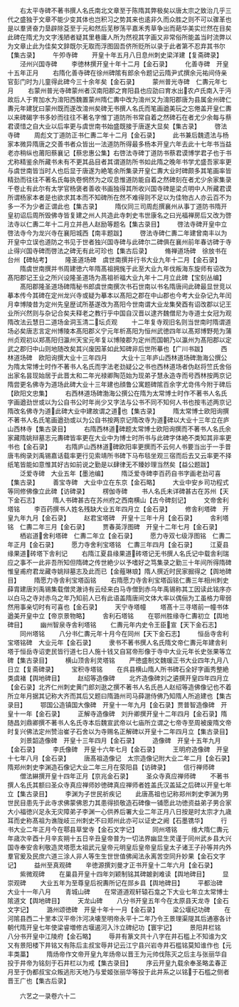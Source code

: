 <!-- { "loadSidebar": true } -->
　　右太平寺碑不著书撰人名氏南北文章至于陈隋其弊极矣以唐太宗之致治几乎三代之盛独于文章不能少变其体也岂积习之势其来也逺非久而众胜之则不可以骤革也是以羣贤奋力垦辟除芟至于元和然后芜秽荡平嘉禾秀草争出而葩华美实烂然在目矣此碑在隋尤为文字浅陋者疑其里巷庸人所为然视其字画又非常俗所能盖当时流弊以为文章止此为佳矣文辞既尔无取而浮图固吾侪所贬所以录于此者第不忍弃其书尔【集古录】
　　午夘寺碑
　　开皇十年五月八日息州刺史梁洋建【复斋碑录】
　　泾州兴国寺碑
　　李徳林撰开皇十年十二月【金石录】
　　化善寺碑　开皇十五年正月
　　右隋化善寺碑在徐州碑隂有郎余令题记云隋尹式撰余元祐间侍亲官彭门时为儿童得此碑今三十余年矣【金石录】
　　蒙州普光寺碑　仁夀元年七月
　　右蒙州普光寺碑蒙州者汉南阳郡之育阳县也应劭曰育水出农卢氏南入于沔故后人于育加水为淯阳西魏置蒙州隋仁夀中改为淯州又为淯阳郡唐为县属金州碑仁夀元年建犹曰蒙州既而遂改淯州矣碑无书撰人名氏而笔画遒美玩之忘倦盖开皇仁夀以来碑碣字书多妙而往往不著名字惟丁道防所书常自着之然碑石在者尤少余每与蔡君谟惜之自大业以后率更与虞世南书始盛既接于唐遂大显矣【集古录】
　　啓法寺碑
　　周彪文丁道防正书仁夀二年十二月【金石录】
　　此书兼后魏遗法与杨家本微异隋唐之交善书者众皆出一法道防所得最多杨本开皇六年去此十七年书当益老亦稍纵也莆阳蔡襄记【蔡忠惠公集】右啓法寺碑丁道防书蔡君谟博学君子也于书尤称精鉴余所藏书未有不更其品目者其谓道防所书如此隋之晚年书学尤盛吾家率更与虞世南皆当时人也后显于唐遂为絶笔余所集录开皇仁夀大业时碑颇多其笔画率皆精劲而往往不著名氏每执卷惘然为之叹息惟道防能自着之然碑刻在者尤少余家集录千卷止有此尔有太学官杨褒者善收书画独得其所收兴国寺碑是梁贞明中人所藏君谟所谓杨家本者是也欲求其本而不知碑所在然不难得则不足以为佳物古人亦云百不为多一不为少者正谓此也【集古录】
　　隋仪同三司周彪撰襄州从事丁道防书隋开皇初诏后周所毁佛寺皆复建之州人共造此寺刺史韦世康名之曰光福禅房后又改为啓法寺以仁夀二年十二月立并邑人赵励等题名【集古录目】
　　啓法寺碑开皇中立啓法寺今为龙兴寺在襄阳城西【南丰题跋】
　　啓法寺碑仁夀二年建曾南丰以为开皇中立误也道防之书见于世者独兴国寺碑与此碑尔二碑俱在襄州前年春访碑于寺止得兴国寺碑而啓法之碑无有此可珍也【集古后录】
　　脩禅道场碑　徐放书在台州【碑帖考】
　　隆圣道场碑　虞世南撰并行书大业九年十二月【金石录】
　　隋虞世南撰并书周建徳六年隋髙祖拥旄于此至大业九年伐叛海东旋师有诏改为髙阳郡记王业之所兴设隆圣道场为髙祖祈福大业九年十二月立此碑【宝刻丛编】
　　髙阳郡隆圣道场碑隋秘书郎虞世南撰次书石世南以书名隋唐间此碑最显世竞以摹本传今其碑在定州龙兴寺或疑为摹本以髙阳之郡在中山郡也今考大业杂记九年闰月幸博陵昔为定州先皇歴试所基遂改为髙阳今世南谓大业龙集癸酉有诏改郡以记王业所兴然则与杂记合矣夫释老之教行乎中国自汉晋以逮齐魏僧尼为寺道士女冠为观隋改法云慧日二道场金洞玉清二坛贞观
　　十二年复寺观旧名则当世南时隋谓道场必矣唐志言定州博陵本髙阳郡义宁元年析髙阳为恒州武徳四年以髙郑博野苑为蒲州贞观初以郑髙阳归瀛州天宝元年复以博陵郡为定州而国朝乃以瀛州为髙阳郡以定武之郡归中山则地随改矣其兴废因革如此知碑非后世所摹也【广川书跋】
　　西林道场碑　欧阳询撰大业十三年四月
　　大业十三年庐山西林道场碑渤海公撰公为隋太常博士时作不著书人名氏而字法老劲疑公之书也西林道场者伪赵将竺氏舍俗出家名昙现始居于此晋太和二年光禄卿陶范始为现弟子慧永造寺而号西林按两京记隋尝更名佛寺为道场此碑大业十三年建也顔鲁公寓题碑隂百余字尤竒伟今附于碑后【欧阳文忠集】
　　右西林道场碑渤海公撰公在隋为太常博士时作不著书人名氏字画遒劲世或以为公自书公时年尚少又字法与公书不同不知何人书也按韦述两京记隋改名佛寺为道此碑大业中建故谓之道也【集古录】
　　隋太常博士欧阳询撰不著书人名氏笔画遒劲或以为公自书按两京记隋改寺为道碑以大业十三年立在庐山西林寺【集古录目】
　　右隋西林道碑题太常博士欧阳询撰而不著书人名氏余家藏隋姚辩墓志元夀碑皆率更在大业中为博士时所书与此碑字体絶不类知其非率更书也【金石录】
　　右隋庐山西林道碑欧阳率更撰而不云何人书要当出于一手昔唐韦绚录刘禹锡嘉话载率更行见索靖所书碑下马布毯坐观三宿而后去又云率更不择纸笔皆能如意惟其好古如前说之勤是以肆律无不臻妙理当然矣【益公题跋】
　　泛爱寺碑　大业五年【墨池编】
　　隋泛爱寺碑李百药自书字画老劲可喜【集古录】
　　善宝寺碑　大业中立在东京【金石略】
　　大业中安乡司功程式等同修佛像立此碑【访碑录】
　　楞伽寺碑
　　书人名氏未详碑甚古在苏州【天下金石志】
　　隋人书碑甚古在苏州府之西南横山【古今碑刻记】
　　文帝舍利塔铭
　　李百药撰书人姓名残缺大业五年四月立【金石录】
　　修舎利塔碑　开皇九年九月【金石录】
　　赵君宝塔碑　开皇十三年十月【金石录】
　　舎利塔铭　仁夀二年三月【金石录】
　　贾春英浮图碑　开皇十二年七月【金石录】
　　栖岩道舍利塔碑　仁夀二年立【金石录】
　　愿力寺双七级浮图铭　仁夀二年正月【金石录】
　　愿力寺舍利宝塔铭　仁夀三年四月【金石录】
　　江夏县缘果道砖塔下舎利记
　　右隋江夏县缘果道砖塔记无书撰人名氏记中载舎利瑞应之事不一此非吾所知但隋碑之传世絶少以予嗜好之笃集录之勤三十年间所得隋碑惟皇甫府君龙藏寺姚辩墓志及此而已【金薤琳琅】隋人撰近时民家掘得之【舆地碑目】
　　隋愿力寺舎利宝塔函铭
　　右隋愿力寺舎利宝塔函铭仁夀三年相州刺史薛胄建唐刘禹锡集载僧灵澈诗有云经来白马寺僧到赤乌年禹锡称其工因读此铭序亦以白马之寺对赤乌之年乃知前人已有此语盖隋唐间文体大率以偶俪为工虽格力卑弱然用事亲切时有可喜也【金石录】
　　天宁寺塔幢
　　塔髙十三寻塔前一幢书体遒美开皇中立【帝京景物略】
　　舎利石塔铭
　　在鄂州胜缘寺仁夀初立【舆地碑目】
　　幽州智泉寺舎利塔铭
　　仁夀元年内史令王臣宣【天下金石志】
　　同州塔铭
　　八分书仁夀元年十月今在同州【天下金石志】
　　恒岳寺舎利宝塔铭碑　大业元年【金石录】
　　隶书不著书撰人名氏隋文帝仁夀元年建舎利塔于恒岳寺诏吏民皆行道七日人施十钱又自冩帝形像于寺中大业元年长史张果等立碑【集古录目】
　　横山顶舎利灵塔铭
　　严徳盛制文魏瑗正书大业四年九月八日立【复斋碑录】
　　宝积寺塔铭
　　在呉县横山隋人所书碑石全好字画秀整絶类虞褚【舆地碑目】
　　赵绍等造像碑
　　北齐造像碑刘之遴撰开皇四年四月立【金石录】北齐仁州刺史黄门郎刘逖之撰不著书人名氏邑人赵绍等造佛像记也不着所立年月据其记称大齐而其后又题曰隋潞州司马薛邈侍佛乃知隋人所追建也【集古录目】
　　鄂国公造镇国大像碑　开皇十一年九月【金石录】贾普智造像碑　开皇十一年【金石录】
　　正解寺造像碑　刘升卿撰开皇十二年四月【金石录】隋随昌刘鼎卿撰不著书人名氏寺本后魏宣武帝以七庙所立谓之七帝寺至周被废隋文帝时复兴佛法定州赞治崔子石舍以为寺赐名正解碑以开皇十二年四月立【集古录目】
　　刘景韶造像碑　开皇十三年四月【金石录】
　　造像碑　开皇十五年九月【金石录】
　　李氏像碑　开皇十六年七月【金石录】
　　王明府造像碑　开皇十七年八月【金石录】
　　唐髙祖造像记　太宗造像记附大业二年二月【金石录】隋郑州刺史李渊造石像记大业二年三月在荥阳县【访碑录】
　　信行禅师碑
　　僧法綝撰开皇十四年正月【京兆金石录】
　　圣众寺真应禅师碑
　　不著书撰人名氏其额曰圣众寺真应禅师妙徳碑真应禅师者姓盖氏汉盖延之后碑以开皇七年立【集古录目】
　　李渊为子世民祈疾记
　　此唐髙祖也记称郑州刺史李渊为男世民目患先于此寺求佛蒙佛恩力其患得损敬造石碑像一铺愿此功徳资益弟子男合家大小福徳兴足永无灾障弟子李渊一心供养后署大业二年正月八日按是时太宗才九歳耳而史称髙祖为谯陇岐三州刺史不曰郑州此亦可以证史之阙【石墨镌华】
　　行书大业二年正月今在鄠县草堂寺【金石文字记】
　　同州塔铭
　　维大隋仁夀元年歳次辛酉十月辛亥朔十五日辛丑皇帝普为一切法界幽显生灵谨于同州武乡县大兴国寺奉安舎利敬造灵塔愿太祖武元皇帝元明皇后皇帝皇后皇太子诸王子孙等并内外羣官爰及民庶六道三涂人非人等生生世世值佛闻法永离苦空同升妙果【金石文字记】
　　益州至真观碑
　　辛徳源撰刘曼才正书开皇十二年六月【金石录】
　　紫微观碑
　　在巢县开皇十四年刘颖制铭其碑皴剥难读【舆地碑目】
　　显崇观碑
　　大业五年为至尊皇后祝夀所记在郧乡县【舆地碑目】
　　平都治碑　大业十一年八月
　　青城山碑
　　在常道道观轩辕石龛之下大业七年立太常博士隂道文【舆地碑目】
　　天龙山碑
　　八分书开皇五年今在太原县天龙寺【金石文字记】
　　潞州颂徳碑　开皇十年十一月【金石录】
　　梁公堰纪功碑
　　在河隂县西二十里本汉平帝汴河决壊至明帝永平十二年乃令王景理渠隄其后通塞各计朝代隋开皇七年使梁睿増修古堰遏河入汴立碑纪功【寰宇记】
　　景阳井栏铭　八分书开皇中江陵府【金石略】
　　辱井有篆文共十八字在井石槛上不知谁为文又有景阳楼下井铭又有陈后主叔宝辱井记云江宁县兴岩寺井石槛铭莫知谁作也【元丰类藁】
　　隋炀帝作文帝开皇九年炀帝以晋王为元帅伐陈灭之后主与张丽华自投于井帝为铭刻于石井栏以为戒【集古录目】
　　序云开皇九载余奉圣略孟春正月至于伪都叔宝众叛逃形天地乃与爱姬张丽华等投于此井系之以铭于石槛之侧者晋王广也【集古后录】

　　六艺之一录卷六十二
